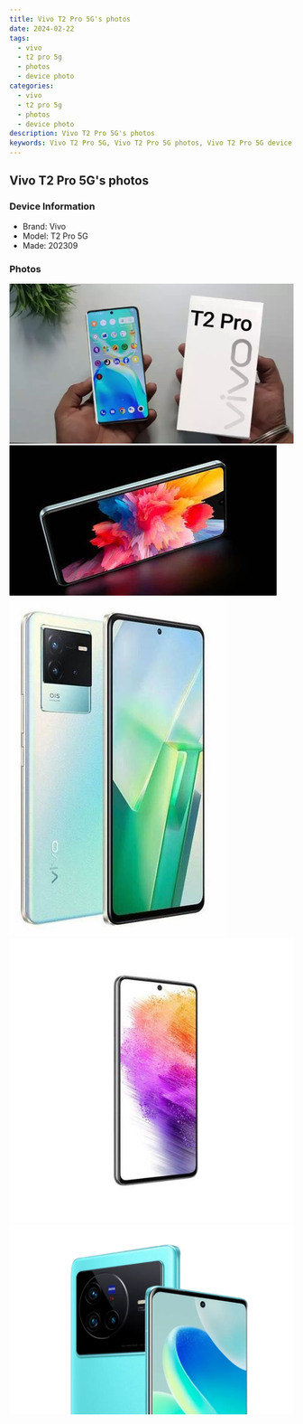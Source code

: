 ```yaml
---
title: Vivo T2 Pro 5G's photos
date: 2024-02-22
tags: 
  - vivo
  - t2 pro 5g
  - photos
  - device photo
categories: 
  - vivo
  - t2 pro 5g
  - photos
  - device photo
description: Vivo T2 Pro 5G's photos
keywords: Vivo T2 Pro 5G, Vivo T2 Pro 5G photos, Vivo T2 Pro 5G device photo
---
```


## Vivo T2 Pro 5G's photos

### Device Information

- Brand: Vivo
- Model: T2 Pro 5G
- Made: 202309

### Photos

![/images/best-assets/devices/vivo/vivo-t2-pro-5g/1.jpg](/images/best-assets/devices/vivo/vivo-t2-pro-5g/1.jpg)
![/images/best-assets/devices/vivo/vivo-t2-pro-5g/2.jpg](/images/best-assets/devices/vivo/vivo-t2-pro-5g/2.jpg)
![/images/best-assets/devices/vivo/vivo-t2-pro-5g/3.jpg](/images/best-assets/devices/vivo/vivo-t2-pro-5g/3.jpg)
![/images/best-assets/devices/vivo/vivo-t2-pro-5g/4.jpg](/images/best-assets/devices/vivo/vivo-t2-pro-5g/4.jpg)
![/images/best-assets/devices/vivo/vivo-t2-pro-5g/5.jpg](/images/best-assets/devices/vivo/vivo-t2-pro-5g/5.jpg)
